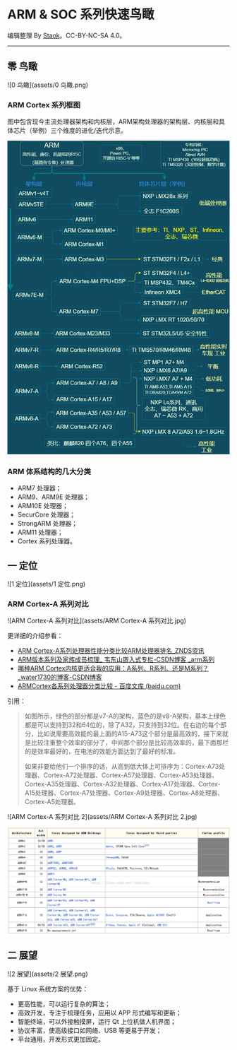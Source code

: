 # ARM & SOC 系列快速鸟瞰

编辑整理 By [Staok](https://github.com/Staok)。CC-BY-NC-SA 4.0。

------

## 零 鸟瞰

![0 鸟瞰](assets/0 鸟瞰.png)

### ARM Cortex 系列框图

图中包含现今主流处理器架构和内核层，ARM架构处理器的架构层、内核层和具体芯片（举例）三个维度的进化/迭代示意。

![ARM内核系列框图](assets/ARM内核系列框图.jpg)

### ARM 体系结构的几大分类

- ARM7 处理器；
- ARM9、ARM9E 处理器；
- ARM10E 处理器；
- SecurCore 处理器；
- StrongARM 处理器；
- ARM11 处理器；
- Cortex 系列处理器。

## 一 定位

![1 定位](assets/1 定位.png)

### ARM Cortex-A 系列对比

![ARM Cortex-A 系列对比](assets/ARM Cortex-A 系列对比.jpg)

更详细的介绍参看：

- [ARM Cortex-A系列处理器性能分类比较ARM处理器排名_ZNDS资讯](https://news.znds.com/article/13324.html)
- [ARM版本系列及家族成员梳理_ 韦东山嵌入式专栏-CSDN博客 _arm系列](https://blog.csdn.net/thisway_diy/article/details/84100076)
- [哪种ARM Cortex内核更适合我的应用：A系列、R系列、还是M系列？_water1730的博客-CSDN博客](https://blog.csdn.net/water1730/article/details/70176661)
- [ARMCortex各系列处理器分类比较 - 百度文库 (baidu.com)](https://wenku.baidu.com/view/732d2dbc6337ee06eff9aef8941ea76e58fa4acd.html)

引用：

> 如图所示，绿色的部分都是v7-A的架构，蓝色的是v8-A架构，基本上绿色都是可以支持到32和64位的，除了A32，只支持到32位。在右边的每个部分，比如说需要高效能的最上面的A15-A73这个部分是最高效的，接下来就是比较注重整个效率的部分了，中间那个部分是比较高效率的，最下面那栏的是效率最好的，在电池的效能方面达到了最好的标准。
>
> 如果非要给他们一个排序的话，从高到低大体上可排序为：Cortex-A73处理器、Cortex-A72处理器、Cortex-A57处理器、Cortex-A53处理器、Cortex-A35处理器、Cortex-A32处理器、Cortex-A17处理器、Cortex-A15处理器、Cortex-A7处理器、Cortex-A9处理器、Cortex-A8处理器、Cortex-A5处理器。

![ARM Cortex-A 系列对比 2](assets/ARM Cortex-A 系列对比 2.jpg)

<img src="assets/ARM Cortex-A 系列对比 3.png" alt="ARM Cortex-A 系列对比 3" style="zoom:80%;" />

## 二 展望

![2 展望](assets/2 展望.png)

基于 Linux 系统方案的优势：

- 更高性能，可以运行复杂的算法；
- 高效开发，专注于梳理任务，应用以 APP 形式编写和更新；
- 智能终端，可以外接触摸屏，运行 Qt 上位机做人机界面；
- 协议丰富，使高级接口如网络、USB 等更易于开发；
- 平台通用，开发形式更加固定。